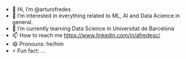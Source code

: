 - 👋 Hi, I’m @arturofredes
- 👀 I’m interested in everything related to ML, AI and Data Acience in general.
- 🌱 I’m currently learning Data Science in Universitat de Barcelona
- 📫 How to reach me https://www.linkedin.com/in/afredesc/
- 😄 Pronouns: he/him
- ⚡ Fun fact: ...

<!---
arturofredes/arturofredes is a ✨ special ✨ repository because its `README.md` (this file) appears on your GitHub profile.
You can click the Preview link to take a look at your changes.
--->
